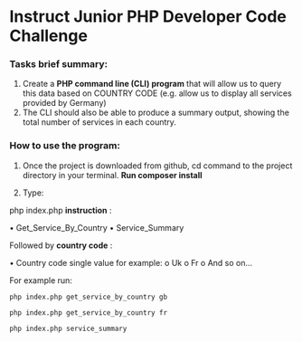 # Instruct Junior PHP Developer Code Challenge

### Tasks brief summary:

1. Create a **PHP command line (CLI) program** that will allow us to query this data based on COUNTRY CODE
   (e.g. allow us to display all services provided by Germany)
2. The CLI should also be able to produce a summary output, showing the total number of services in each
   country.

### How to use the program:

1. Once the project is downloaded from github,
   cd command to the project directory in your terminal. **Run composer install**

2. Type:

php index.php **instruction** :

• Get_Service_By_Country
• Service_Summary

Followed by **country code** :

• Country code single value for example:
o Uk
o Fr
o And so on…

For example run:

```
php index.php get_service_by_country gb

```

```
php index.php get_service_by_country fr

```

```
php index.php service_summary

```
